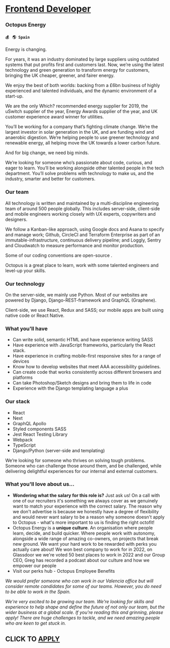 # [Frontend Developer](https://www.remotewlb.com/apply/frontend-developer-54287)  
### Octopus Energy  
#### `💰 ` `🌎 Spain`  

Energy is changing.

For years, it was an industry dominated by large suppliers using outdated systems that put profits first and customers last. Now, we’re using the latest technology and green generation to transform energy for customers, bringing the UK cheaper, greener, and fairer energy.

We enjoy the best of both worlds: backing from a £6bn business of highly experienced and talented individuals, and the dynamic environment of a start-up.

We are the only Which? recommended energy supplier for 2019, the uSwitch supplier of the year, Energy Awards supplier of the year, and UK customer experience award winner for utilities.

You’ll be working for a company that’s fighting climate change. We’re the largest investor in solar generation in the UK, and are funding wind and anaerobic digestion. We’re helping people to use greener technology and renewable energy, all helping move the UK towards a lower carbon future.

And for big change, we need big minds.

We’re looking for someone who’s passionate about code, curious, and eager to learn. You’ll be working alongside other talented people in the tech department. You’ll solve problems with technology to make us, and the industry, smarter and better for customers.

### Our team

All technology is written and maintained by a multi-discipline engineering team of around 500 people globally. This includes server-side, client-side and mobile engineers working closely with UX experts, copywriters and designers.

We follow a Kanban-like approach, using Google docs and Asana to specify and manage work; Github, CircleCI and Terraform Enterprise as part of an immutable-infrastructure, continuous delivery pipeline; and Loggly, Sentry and Cloudwatch to measure performance and monitor production.

Some of our coding conventions are open-source .

Octopus is a great place to learn, work with some talented engineers and level-up your skills.

### Our technology

On the server-side, we mainly use Python. Most of our websites are powered by Django, Django-REST-framework and GraphQL (Graphene).

Client-side, we use React, Redux and SASS; our mobile apps are built using native code or React Native.

### What you'll have

  * Can write solid, semantic HTML and have experience writing SASS
  * Have experience with JavaScript frameworks, particularly the React stack. 
  * Have experience in crafting mobile-first responsive sites for a range of devices
  * Know how to develop websites that meet AAA accessibility guidelines.
  * Can create code that works consistently across different browsers and platforms
  * Can take Photoshop/Sketch designs and bring them to life in code
  * Experience with the Django templating language a plus

### Our stack

  * React 
  * Next
  * GraphQL Apollo
  * Styled components SASS
  * Jest React Testing Library
  * Webpack
  * TypeScript
  * Django/Python (server-side and templating)

We’re looking for someone who thrives on solving tough problems. Someone who can challenge those around them, and be challenged, while delivering delightful experiences for our internal and external customers.

### What you'll love about us...

  * **Wondering what the salary for this role is?** Just ask us! On a call with one of our recruiters it's something we always cover as we genuinely want to match your experience with the correct salary. The reason why we don't advertise is because we honestly have a degree of flexibility and would never want salary to be a reason why someone doesn't apply to Octopus - what's more important to us is finding the right octofit!
  * Octopus Energy is a **unique culture**. An organisation where people learn, decide, and build quicker. Where people work with autonomy, alongside a wide range of amazing co-owners, on projects that break new ground. We want your hard work to be rewarded with perks you actually care about! We won best company to work for in 2022, on Glassdoor we we're voted 50 best places to work in 2022 and our Group CEO, Greg has recorded a podcast about our culture and how we empower our people 
  * Visit our perks hub - Octopus Employee Benefits 

_We would prefer someone who can work in our Valencia office but will consider remote candidates for some of our teams. However, you do need to be able to work in the Spain._

 _We're very excited to be growing our team. We're looking for skills and experience to help shape and define the future of not only our team, but the wider business at a global scale. If you're reading this and grinning, please apply! There are huge challenges to tackle, and we need amazing people who are keen to get stuck in._

  
## CLICK TO [APPLY](https://www.remotewlb.com/apply/frontend-developer-54287)

